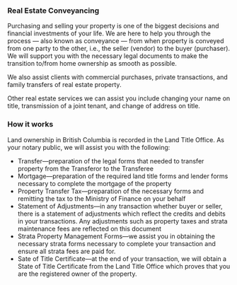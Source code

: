 ### Real Estate Conveyancing 

Purchasing and selling your property is one of the biggest decisions and financial investments of your life.
We are here to help you through the process — also known as conveyance — from when property is
conveyed from one party to the other, i.e., the seller (vendor) to the buyer (purchaser). We will support
you with the necessary legal documents to make the transition to/from home ownership as smooth as
possible.

We also assist clients with commercial purchases, private transactions, and family transfers of real estate
property.

Other real estate services we can assist you include changing your name on title, transmission of a joint
tenant, and change of address on title.

### How it works 

Land ownership in British Columbia is recorded in the Land Title Office. As your notary public, we will
assist you with the following:

- Transfer—preparation of the legal forms that needed to transfer property from the Transferor to the
Transferee
- Mortgage—preparation of the required land title forms and lender forms necessary to complete the
mortgage of the property
- Property Transfer Tax—preparation of the necessary forms and remitting the tax to the Ministry of
Finance on your behalf
- Statement of Adjustments—in any transaction whether buyer or seller, there is a statement of adjustments
which reflect the credits and debits in your transactions. Any adjustments such as property taxes and
strata maintenance fees are reflected on this document
- Strata Property Management Forms—we assist you in obtaining the necessary strata forms necessary to
complete your transaction and ensure all strata fees are paid for.
- Sate of Title Certificate—at the end of your transaction, we will obtain a State of Title Certificate from
the Land Title Office which proves that you are the registered owner of the property.

